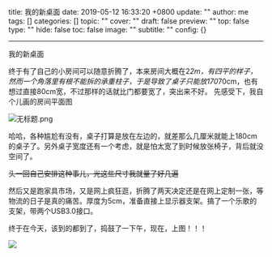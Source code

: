title: 我的新桌面
date: 2019-05-12 16:33:20 +0800
update: ""
author: me
tags: []
categories: []
topic: ""
cover: ""
draft: false
preview: ""
top: false
type: ""
hide: false
toc: false
image: ""
subtitle: ""
config: {}


---


我的新桌面
<!--more-->
终于有了自己的小房间可以随意折腾了，本来房间大概在2*2m，有四平的样子，然而一个角落里有根不能拆的承重柱子，于是导致了桌子只能放170*70cm，也有想过直接80cm宽，不过那样的话就比门都要宽了，突出来不好。
先感受下，我自个儿画的房间平面图

![无标题.png](https://i.loli.net/2019/05/12/5cd7dbf32171e.png)

哈哈，各种尴尬有没有，桌子打算是放在左边的，就差那么几厘米就能上180cm的桌子了。另外桌子宽度还有一个考虑，就是怕太宽了到时候放张椅子，背后就没空间了。

~~头一回自己安排这种事儿，光这些尺寸我就量了好几遍~~


然后又是跑家具市场，又是网上疯狂逛，折腾了两天决定还是在网上定制一张，等物流的日子是真的痛苦。厚度为5cm，准备直接上显示器支架。搞了一个乐歌的支架，带两个USB3.0接口。

终于在今天，该到的都到了，捣鼓了一下午，现在，上图！！！


![](https://i.bmp.ovh/imgs/2019/05/767e2131a1ad4563.jpg)
